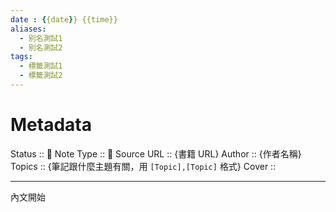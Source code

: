 ```yaml
---
date : {{date}} {{time}}
aliases:
  - 別名測試1
  - 別名測試2
tags:
  - 標籤測試1
  - 標籤測試2
---
```


# Metadata
Status :: 🌱
Note Type :: 📖
Source URL :: {書籍 URL}
Author :: {作者名稱}
Topics :: {筆記跟什麼主題有關，用 `[Topic],[Topic]` 格式}
Cover ::

---

內文開始